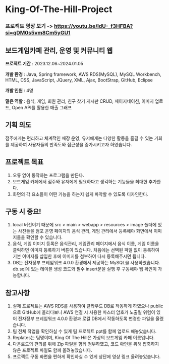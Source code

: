 # King-Of-The-Hill-Project
### 프로젝트 영상 보기 -> https://youtu.be/ldU-_f3HFBA?si=qDM0s5vm8Cm5yGU1  

## 보드게임카페 관리, 운영 및 커뮤니티 웹

<b>프로젝트 기간</b> : 2023.12.06~2024.01.05  
  
<b>개발 환경</b> : Java, Spring framework, AWS RDS(MySQL), MySQL Workbench, HTML, CSS, JavaScript, JQuery, XML, Ajax, BootStrap, GitHub, Eclipse  
  
<b>개발 인원</b> : 4명  
  
<b>맡은 역할</b> : 음식, 게임, 회원 관리, 친구 찾기 게시판 CRUD, 페이지네이션, 이미지 업로드, Open API를 활용한 매출 그래프  

## 기획 의도
점주에게는 편리하고 체계적인 매장 운영, 유저에게는 다양한 활동을 즐길 수 있는 기회를 제공하여 사용자들의 만족도와 접근성을 증가시키고자 하였습니다.  

## 프로젝트 목표
1. 오류 없이 동작하는 프로그램을 만든다.
2. 보드게임 카페에서 점주와 유저에게 필요하다고 생각하는 기능들을 최대한 추가한다.
3. 화면의 각 요소들이 어떤 기능을 하는지 쉽게 파악할 수 있도록 디자인한다.

## 구동 시 중요!
1. local 버전이기 때문에 src > main > webapp > resources > image 폴더에 있는 사진들을 점포 운영 페이지의 음식 관리, 게임 관리에서 등록해야 화면에서 이미지들을 확인할 수 있습니다.
2. 음식, 게임 이미지 등록은 음식관리, 게임관리 페이지에서 음식 이름, 게임 이름을 클릭하면 이미지 등록하기 버튼이 있습니다. 처음에는 선택된 파일 없이 등록하여 기본 이미지를 삽입한 후에 이미지를 첨부하여 다시 등록해주시면 됩니다.
3. DB는 전자정부 프레임워크 4.0.0 환경에서 제공하는 MySQL을 사용하였습니다. db.sql에 있는 테이블 생성 코드와 필수 insert문을 실행 후 구동해야 웹 확인이 가능합니다.

## 참고사항
1. 실제 프로젝트는 AWS RDS를 사용하여 클라우드 DB로 작동하게 하였으나 public으로 GitHub에 올리다보니 AWS 연결 시 사용한 마스터 암호가 노출될 위험이 있어 전자정부 프레임워크 4.0.0 환경과 로컬 DB에서 작동하도록 변경한 파일을 올렸습니다.
2. 팀 전체 작업을 확인하실 수 있게 팀 프로젝트 ppt를 함께 업로드 해놓았습니다.
3. Replates는 팀명이며, King Of The Hill은 가상의 보드게임 카페 이름입니다.
4. 다운로드의 편의를 위해 Zip 파일을 함께 첨부하였고, 코드 확인을 위해 압축하지 않은 프로젝트 파일도 함께 올려놓았습니다.
5. 프로젝트 구동 화면을 편하게 확인하실 수 있게 상단에 영상 링크 올려놓았습니다.
